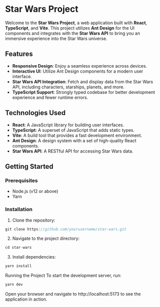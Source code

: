 # Star Wars Project

Welcome to the **Star Wars Project**, a web application built with **React**, **TypeScript**, and **Vite**. This project utilizes **Ant Design** for the UI components and integrates with the **Star Wars API** to bring you an immersive experience into the Star Wars universe.

## Features

- **Responsive Design**: Enjoy a seamless experience across devices.
- **Interactive UI**: Utilize Ant Design components for a modern user interface.
- **Star Wars API Integration**: Fetch and display data from the Star Wars API, including characters, starships, planets, and more.
- **TypeScript Support**: Strongly typed codebase for better development experience and fewer runtime errors.

## Technologies Used

- **React**: A JavaScript library for building user interfaces.
- **TypeScript**: A superset of JavaScript that adds static types.
- **Vite**: A build tool that provides a fast development environment.
- **Ant Design**: A design system with a set of high-quality React components.
- **Star Wars API**: A RESTful API for accessing Star Wars data.

## Getting Started

### Prerequisites

- Node.js (v12 or above)
- Yarn

### Installation

1. Clone the repository:

```js
git clone https://github.com/yourusername/star-wars.git
```

2. Navigate to the project directory:

```js
cd star-wars
```

3. Install dependencies:

```js
yarn install
```

Running the Project
To start the development server, run:

```js
yarn dev
```

Open your browser and navigate to http://localhost:5173 to see the application in action.
